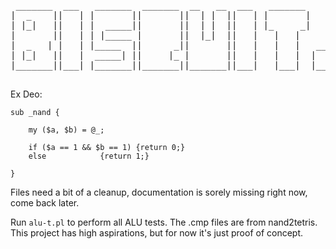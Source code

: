 <pre> _______  ___   _______  _______  __   __  ___   _______      ___  _______  ___   __    _  _______  ______   
|  _    ||   | |       ||       ||  | |  ||   | |       |    |   ||       ||   | |  |  | ||       ||    _ |  
| |_|   ||   | |  _____||       ||  | |  ||   | |_     _|    |   ||   _   ||   | |   |_| ||    ___||   | ||  
|       ||   | | |_____ |       ||  |_|  ||   |   |   |      |   ||  | |  ||   | |       ||   |___ |   |_||_ 
|  _   | |   | |_____  ||      _||       ||   |   |   |   ___|   ||  |_|  ||   | |  _    ||    ___||    __  |
| |_|   ||   |  _____| ||     |_ |       ||   |   |   |  |       ||       ||   | | | |   ||   |___ |   |  | |
|_______||___| |_______||_______||_______||___|   |___|  |_______||_______||___| |_|  |__||_______||___|  |_|

</pre>

Ex Deo:

```
sub _nand {

	my ($a, $b) = @_;
	
	if ($a == 1 && $b == 1) {return 0;}
	else 			{return 1;}

}

```

Files need a bit of a cleanup, documentation is sorely missing right now, come back later.

Run ```alu-t.pl``` to perform all ALU tests. The .cmp files are from nand2tetris.\
This project has high aspirations, but for now it's just proof of concept.





